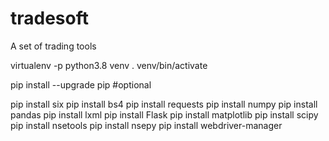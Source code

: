 # tradesoft
A set of trading tools

virtualenv -p python3.8 venv
. venv/bin/activate

pip install --upgrade pip #optional

pip install six
pip install bs4
pip install requests
pip install numpy
pip install pandas
pip install lxml
pip install Flask
pip install matplotlib
pip install scipy
pip install nsetools
pip install nsepy
pip install webdriver-manager
